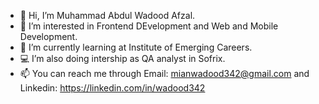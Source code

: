 - 👋 Hi, I’m Muhammad Abdul Wadood Afzal.
- 👀 I’m interested in Frontend DEvelopment and Web and Mobile Development. 
- 🌱 I’m currently learning at Institute of Emerging Careers.
- 💻 I’m  also doing intership as QA analyst in Sofrix. 
- 📫 You can reach me through Email: mianwadood342@gmail.com and Linkedin: https://linkedin.com/in/wadood342 

